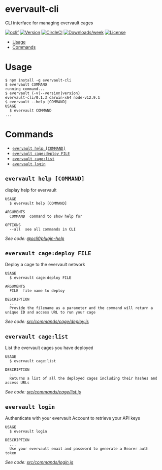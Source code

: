 evervault-cli
=============

CLI interface for managing evervault cages

[![oclif](https://img.shields.io/badge/cli-oclif-brightgreen.svg)](https://oclif.io)
[![Version](https://img.shields.io/npm/v/evervault-cli.svg)](https://npmjs.org/package/evervault-cli)
[![CircleCI](https://circleci.com/gh/evervault/evervault-cli/tree/master.svg?style=shield)](https://circleci.com/gh/evervault/evervault-cli/tree/master)
[![Downloads/week](https://img.shields.io/npm/dw/evervault-cli.svg)](https://npmjs.org/package/evervault-cli)
[![License](https://img.shields.io/npm/l/evervault-cli.svg)](https://github.com/evervault/evervault-cli/blob/master/package.json)

<!-- toc -->
* [Usage](#usage)
* [Commands](#commands)
<!-- tocstop -->
# Usage
<!-- usage -->
```sh-session
$ npm install -g evervault-cli
$ evervault COMMAND
running command...
$ evervault (-v|--version|version)
evervault-cli/0.1.3 darwin-x64 node-v12.9.1
$ evervault --help [COMMAND]
USAGE
  $ evervault COMMAND
...
```
<!-- usagestop -->
# Commands
<!-- commands -->
* [`evervault help [COMMAND]`](#evervault-help-command)
* [`evervault cage:deploy FILE`](#evervault-cagedeploy-file)
* [`evervault cage:list`](#evervault-cagelist)
* [`evervault login`](#evervault-login)

## `evervault help [COMMAND]`

display help for evervault

```
USAGE
  $ evervault help [COMMAND]

ARGUMENTS
  COMMAND  command to show help for

OPTIONS
  --all  see all commands in CLI
```

_See code: [@oclif/plugin-help](https://github.com/oclif/plugin-help/blob/v2.1.6/src/commands/help.ts)_

## `evervault cage:deploy FILE`

Deploy a cage to the evervault network

```
USAGE
  $ evervault cage:deploy FILE

ARGUMENTS
  FILE  file name to deploy

DESCRIPTION
  ...
  Provide the filename as a parameter and the command will return a unique ID and access URL to run your cage
```

_See code: [src/commands/cage/deploy.js](https://github.com/evervault/evervault-cli/blob/v0.1.3/src/commands/cage/deploy.js)_

## `evervault cage:list`

List the evervault cages you have deployed

```
USAGE
  $ evervault cage:list

DESCRIPTION
  ...
  Returns a list of all the deployed cages including their hashes and access URLs
```

_See code: [src/commands/cage/list.js](https://github.com/evervault/evervault-cli/blob/v0.1.3/src/commands/cage/list.js)_

## `evervault login`

Authenticate with your evervault Account to retrieve your API keys

```
USAGE
  $ evervault login

DESCRIPTION
  ...
  Use your evervault email and password to generate a Bearer auth token
```

_See code: [src/commands/login.js](https://github.com/evervault/evervault-cli/blob/v0.1.3/src/commands/login.js)_
<!-- commandsstop -->
